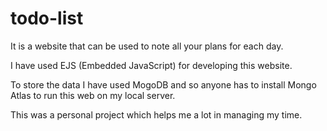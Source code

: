 # todo-list
It is a website that can be used to note all your plans for each day.

I have used EJS (Embedded JavaScript) for developing this website.

To store the data I have used MogoDB and so anyone has to install Mongo Atlas to run this web on my local server.

This was a personal project which helps me a lot in managing my time.

